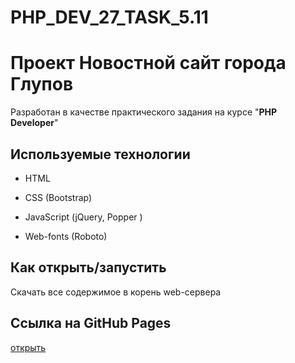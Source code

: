 # PHP_DEV_27_TASK_5.11
# Проект Новостной сайт города Глупов

Разработан в качестве практического задания на курсе "**PHP Developer**"

## Используемые технологии

* HTML

* CSS (Bootstrap)

* JavaScript (jQuery, Popper )

* Web-fonts (Roboto)

## Как открыть/запустить

Скачать все содержимое в корень web-сервера

## Ссылка на GitHub Pages

[открыть](https://sotnikovdv.github.io/PHP_DEV_27_TASK_5.11/)